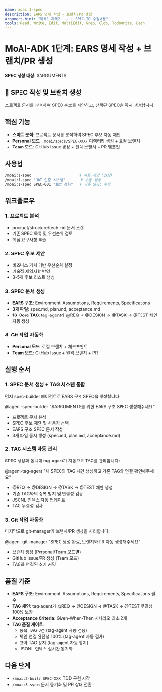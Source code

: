 ```yaml
---
name: moai:1-spec
description: EARS 명세 작성 + 브랜치/PR 생성
argument-hint: "제목1 제목2 ... | SPEC-ID 수정내용"
tools: Read, Write, Edit, MultiEdit, Grep, Glob, TodoWrite, Bash
---
```


# MoAI-ADK 1단계: EARS 명세 작성 + 브랜치/PR 생성

**SPEC 생성 대상**: $ARGUMENTS

## 🚀 SPEC 작성 및 브랜치 생성

프로젝트 문서를 분석하여 SPEC 후보를 제안하고, 선택된 SPEC을 즉시 생성합니다.

## 핵심 기능

- **스마트 분석**: 프로젝트 문서를 분석하여 SPEC 후보 자동 제안
- **Personal 모드**: `.moai/specs/SPEC-XXX/` 디렉터리 생성 + 로컬 브랜치
- **Team 모드**: GitHub Issue 생성 + 원격 브랜치 + PR 템플릿

## 사용법

```bash
/moai:1-spec                      # 자동 제안 (권장)
/moai:1-spec "JWT 인증 시스템"       # 수동 생성
/moai:1-spec SPEC-001 "보안 강화"   # 기존 SPEC 수정
```

## 워크플로우

### 1. 프로젝트 분석
- product/structure/tech.md 문서 스캔
- 기존 SPEC 목록 및 우선순위 검토
- 핵심 요구사항 추출

### 2. SPEC 후보 제안
- 비즈니스 가치 기반 우선순위 설정
- 기술적 제약사항 반영
- 3-5개 후보 리스트 생성

### 3. SPEC 문서 생성
- **EARS 구조**: Environment, Assumptions, Requirements, Specifications
- **3개 파일**: spec.md, plan.md, acceptance.md
- **16-Core TAG**: tag-agent가 @REQ → @DESIGN → @TASK → @TEST 체인 자동 생성

### 4. Git 작업 자동화
- **Personal 모드**: 로컬 브랜치 + 체크포인트
- **Team 모드**: GitHub Issue + 원격 브랜치 + PR

## 실행 순서

### 1. SPEC 문서 생성 + TAG 시스템 통합

먼저 spec-builder 에이전트로 EARS 구조 SPEC을 생성합니다:

@agent-spec-builder "$ARGUMENTS를 위한 EARS 구조 SPEC 생성해주세요"

- 프로젝트 문서 분석
- SPEC 후보 제안 및 사용자 선택
- EARS 구조 SPEC 문서 작성
- 3개 파일 동시 생성 (spec.md, plan.md, acceptance.md)

### 2. TAG 시스템 자동 관리

SPEC 생성과 동시에 tag-agent가 자동으로 TAG를 관리합니다:

@agent-tag-agent "새 SPEC의 TAG 체인 생성하고 기존 TAG와 연결 확인해주세요"

- @REQ → @DESIGN → @TASK → @TEST 체인 생성
- 기존 TAG와의 중복 방지 및 연결성 검증
- JSONL 인덱스 자동 업데이트
- TAG 무결성 검사

### 3. Git 작업 자동화

마지막으로 git-manager가 브랜치/PR 생성을 처리합니다:

@agent-git-manager "SPEC 생성 완료, 브랜치와 PR 자동 생성해주세요"

- 브랜치 생성 (Personal/Team 모드별)
- GitHub Issue/PR 생성 (Team 모드)
- TAG와 연결된 초기 커밋

## 품질 기준

- **EARS 구조**: Environment, Assumptions, Requirements, Specifications 필수
- **TAG 체인**: tag-agent가 @REQ → @DESIGN → @TASK → @TEST 무결성 100% 보장
- **Acceptance Criteria**: Given-When-Then 시나리오 최소 2개
- **TAG 품질 게이트**:
  - 중복 TAG 0건 (tag-agent 자동 검증)
  - 체인 연결 완전성 100% (tag-agent 자동 검사)
  - 고아 TAG 방지 (tag-agent 자동 방지)
  - JSONL 인덱스 실시간 동기화

## 다음 단계

- `/moai:2-build SPEC-XXX`: TDD 구현 시작
- `/moai:3-sync`: 문서 동기화 및 PR 상태 전환
